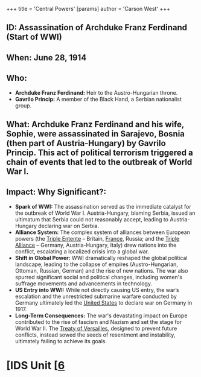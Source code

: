 +++
 title = 'Central Powers'
[params]
	author = 'Carson West'
+++
## ID: Assassination of Archduke Franz Ferdinand (Start of WWI)

## When: June 28, 1914

## Who:
* **Archduke Franz Ferdinand:** Heir to the Austro-Hungarian throne.
* **Gavrilo Princip:**  A member of the Black Hand, a Serbian nationalist group.

## What: Archduke Franz Ferdinand and his wife, Sophie, were assassinated in Sarajevo, Bosnia (then part of Austria-Hungary) by Gavrilo Princip. This act of political terrorism triggered a chain of events that led to the outbreak of World War I.

## Impact: Why Significant?:
* **Spark of WWI:** The assassination served as the immediate catalyst for the outbreak of World War I. Austria-Hungary, blaming Serbia, issued an ultimatum that Serbia could not reasonably accept, leading to Austria-Hungary declaring war on Serbia.
* **Alliance System:** The complex system of alliances between European powers (the [Triple Entente](./../triple-entente/) – Britain, [France](./../france/), Russia; and the [Triple Alliance](./../triple-alliance/) – Germany, Austria-Hungary, Italy) drew nations into the conflict, escalating a localized crisis into a global war.
* **Shift in Global Power:** WWI dramatically reshaped the global political landscape, leading to the collapse of empires (Austro-Hungarian, Ottoman, Russian, German) and the rise of new nations.  The war also spurred significant social and political changes, including women's suffrage movements and advancements in technology.
* **US Entry into WWI:** While not directly causing US entry, the war’s escalation and the unrestricted submarine warfare conducted by Germany ultimately led the [United States](./../united-states/) to declare war on Germany in 1917.
* **Long-Term Consequences:** The war's devastating impact on Europe contributed to the rise of fascism and Nazism and set the stage for World War II.  The [Treaty of Versailles](./../treaty-of-versailles/), designed to prevent future conflicts, instead sowed the seeds of resentment and instability, ultimately failing to achieve its goals.

# [IDS Unit [[6](./../ids-unit-[[6/)